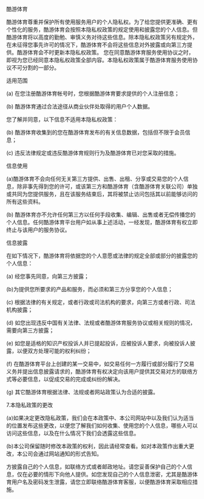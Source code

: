 酷游体育

酷游体育尊重并保护所有使用服务用户的个人隐私权。为了给您提供更准确、更有个性化的服务，酷游体育会按照本隐私权政策的规定使用和披露您的个人信息。但酷游体育将以高度的勤勉、审慎义务对待这些信息。除本隐私权政策另有规定外，在未征得您事先许可的情况下，酷游体育不会将这些信息对外披露或向第三方提供。酷游体育会不时更新本隐私权政策。 您在同意酷游体育服务使用协议之时，即视为您已经同意本隐私权政策全部内容。本隐私权政策属于酷游体育服务使用协议不可分割的一部分。

适用范围

(a) 在您注册酷游体育帐号时，您根据酷游体育要求提供的个人注册信息；

(b) 酷游体育通过合法途径从商业伙伴处取得的用户个人数据。

您了解并同意，以下信息不适用本隐私权政策：

(b) 酷游体育收集到的您在酷游体育发布的有关信息数据，包括但不限于会员信息；

(c) 违反法律规定或违反酷游体育规则行为及酷游体育已对您采取的措施。

信息使用

(a)酷游体育不会向任何无关第三方提供、出售、出租、分享或交易您的个人信息，除非事先得到您的许可，或该第三方和酷游体育（含酷游体育关联公司）单独或共同为您提供服务，且在该服务结束后，其将被禁止访问包括其以前能够访问的所有这些资料。

(b) 酷游体育亦不允许任何第三方以任何手段收集、编辑、出售或者无偿传播您的个人信息。任何酷游体育平台用户如从事上述活动，一经发现，酷游体育有权立即终止与该用户的服务协议。

信息披露

在如下情况下，酷游体育将依据您的个人意愿或法律的规定全部或部分的披露您的个人信息：

(a) 经您事先同意，向第三方披露；

(b)为提供您所要求的产品和服务，而必须和第三方分享您的个人信息；

(c) 根据法律的有关规定，或者行政或司法机构的要求，向第三方或者行政、司法机构披露；

(d) 如您出现违反中国有关法律、法规或者酷游体育服务协议或相关规则的情况，需要向第三方披露；

(e) 如您是适格的知识产权投诉人并已提起投诉，应被投诉人要求，向被投诉人披露，以便双方处理可能的权利纠纷；

(f) 在酷游体育平台上创建的某一交易中，如交易任何一方履行或部分履行了交易义务并提出信息披露请求的，酷游体育有权决定向该用户提供其交易对方的联络方式等必要信息，以促成交易的完成或纠纷的解决。

(g) 其它酷游体育根据法律、法规或者网站政策认为合适的披露。

7.本隐私政策的更改

(a)如果决定更改隐私政策，我们会在本政策中、本公司网站中以及我们认为适当的位置发布这些更改，以便您了解我们如何收集、使用您的个人信息，哪些人可以访问这些信息，以及在什么情况下我们会透露这些信息。

(b)本公司保留随时修改本政策的权利，因此请经常查看。如对本政策作出重大更改，本公司会通过网站通知的形式告知。

方披露自己的个人信息，如联络方式或者邮政地址。请您妥善保护自己的个人信息，仅在必要的情形下向他人提供。如您发现自己的个人信息泄密，尤其是酷游体育用户名及密码发生泄露，请您立即联络酷游体育客服，以便酷游体育采取相应措施。
